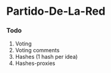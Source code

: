 Partido-De-La-Red
=================

### Todo
1. Voting
2. Voting comments
3. Hashes (1 hash per idea)
4. Hashes-proxies

